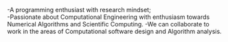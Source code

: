 -A programming enthusiast with research mindset; <br>
-Passionate about Computational Engineering with enthusiasm towards Numerical Algorithms and Scientific Computing.
-We can collaborate to work in the areas of Computational software design and Algorithm analysis.

